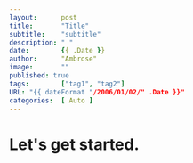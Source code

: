 ```yaml
---
layout:      post
title:       "Title"
subtitle:    "subtitle"
description: " "
date:        {{ .Date }}
author:      "Ambrose"
image:       ""
published: true 
tags:        ["tag1", "tag2"]
URL: "{{ dateFormat "/2006/01/02/" .Date }}"
categories:  [ Auto ]
---
```


# Let's get started.
